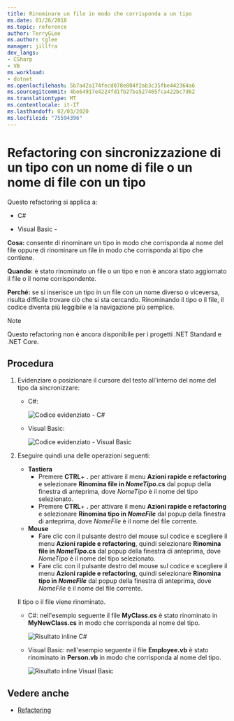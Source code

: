 ```yaml
---
title: Rinominare un file in modo che corrisponda a un tipo
ms.date: 01/26/2018
ms.topic: reference
author: TerryGLee
ms.author: tglee
manager: jillfra
dev_langs:
- CSharp
- VB
ms.workload:
- dotnet
ms.openlocfilehash: 5b7a42a174fecd078e804f2ab3c35fbe442364a6
ms.sourcegitcommit: 4be64917e4224fd1fb27ba527465fca422bc7d62
ms.translationtype: MT
ms.contentlocale: it-IT
ms.lasthandoff: 02/03/2020
ms.locfileid: "75594396"
---
```

# <a name="sync-a-type-to-a-filename-or-a-filename-to-a-type-refactoring"></a>Refactoring con sincronizzazione di un tipo con un nome di file o un nome di file con un tipo

Questo refactoring si applica a:

- C#

- Visual Basic -

**Cosa:** consente di rinominare un tipo in modo che corrisponda al nome del file oppure di rinominare un file in modo che corrisponda al tipo che contiene.

**Quando:** è stato rinominato un file o un tipo e non è ancora stato aggiornato il file o il nome corrispondente.

**Perché:** se si inserisce un tipo in un file con un nome diverso o viceversa, risulta difficile trovare ciò che si sta cercando. Rinominando il tipo o il file, il codice diventa più leggibile e la navigazione più semplice.

> [!NOTE]
> Questo refactoring non è ancora disponibile per i progetti .NET Standard e .NET Core.

## <a name="how-to"></a>Procedura

1. Evidenziare o posizionare il cursore del testo all'interno del nome del tipo da sincronizzare:

   - C#:

       ![Codice evidenziato - C#](media/synctype-highlight-cs.png)

   - Visual Basic:

       ![Codice evidenziato - Visual Basic](media/synctype-highlight-vb.png)

2. Eseguire quindi una delle operazioni seguenti:

   - **Tastiera**
      - Premere **CTRL**+ **.** per attivare il menu **Azioni rapide e refactoring** e selezionare **Rinomina file in *NomeTipo*.cs** dal popup della finestra di anteprima, dove *NomeTipo* è il nome del tipo selezionato.
      - Premere **CTRL**+ **.** per attivare il menu **Azioni rapide e refactoring** e selezionare **Rinomina tipo in _NomeFile_** dal popup della finestra di anteprima, dove *NomeFile* è il nome del file corrente.
   - **Mouse**
      - Fare clic con il pulsante destro del mouse sul codice e scegliere il menu **Azioni rapide e refactoring**, quindi selezionare **Rinomina file in *NomeTipo*.cs** dal popup della finestra di anteprima, dove *NomeTipo* è il nome del tipo selezionato.
      - Fare clic con il pulsante destro del mouse sul codice e scegliere il menu **Azioni rapide e refactoring**, quindi selezionare **Rinomina tipo in _NomeFile_** dal popup della finestra di anteprima, dove *NomeFile* è il nome del file corrente.

   Il tipo o il file viene rinominato.

   - C#: nell'esempio seguente il file **MyClass.cs** è stato rinominato in **MyNewClass.cs** in modo che corrisponda al nome del tipo.

       ![Risultato inline C#](media/synctype-result-cs.png)

   - Visual Basic: nell'esempio seguente il file **Employee.vb** è stato rinominato in **Person.vb** in modo che corrisponda al nome del tipo.

       ![Risultato inline Visual Basic](media/synctype-result-vb.png)

## <a name="see-also"></a>Vedere anche

- [Refactoring](../refactoring-in-visual-studio.md)
